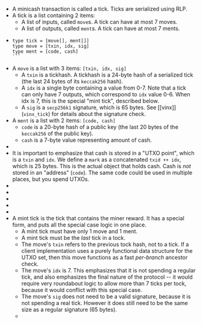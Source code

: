 - A minicash transaction is called a tick. Ticks are serialized using RLP.
- A tick is a list containing 2 items:
	- A list of inputs, called `move`s. A tick can have at most 7 moves.
	- A list of outputs, called `ment`s. A tick can have at most 7 ments.
- ````
  type tick = [move[], ment[]]
  type move = [txin, idx, sig]
  type ment = [code, cash]
  ```
- A `move` is a list with 3 items: `[txin, idx, sig]`
	- A `txin` is a tickhash. A tickhash is a 24-byte hash of a serialized tick (the last 24 bytes of its `keccak256` hash).
	- A `idx` is a single byte containing a value from 0-7. Note that a tick can only have 7 outputs, which correspond to `idx` value 0-6. When idx is 7, this is the special "mint tick", described below.
	- A `sig` is a `secp256k1` signature, which is 65 bytes. See [[vinx]] (`vinx_tick`) for details about the signature check.
- A `ment` is a list with 2 items: `[code, cash]`
	- `code` is a 20-byte hash of a public key (the last 20 bytes of the `keccak256` of the public key).
	- `cash` is a 7-byte value representing amount of cash.
-
- It is important to emphasize that cash is stored in a "UTXO point", which is a `txin` and `idx`. We define a `mark` as a concatenated `txid ++ idx`, which is 25 bytes. This is the actual object that holds cash. Cash is *not* stored in an "address" (`code`). The same code could be used in multiple places, but you spend UTXOs.
-
-
-
-
-
- A mint tick is the tick that contains the miner reward. It has a special form, and puts all the special case logic in one place.
	- A mint tick must have only 1 move and 1 ment.
	- A mint tick must be the *last* tick in a tock.
	- The move's `txin` refers to the previous tock hash, not to a tick. If a client implementation uses a purely functional data structure for the UTXO set, then this move functions as a fast *per-branch* ancestor check.
	- The move's `idx` is 7. This emphasizes that it is not spending a regular tick, and also emphasizes the final nature of the protocol -- it would require very roundabout logic to allow more than 7 ticks per tock, because it would conflict with this special case.
	- The move's `sig` does not need to be a valid signature, because it is not spending a real tick. However it does still need to be the same size as a regular signature (65 bytes).
	-